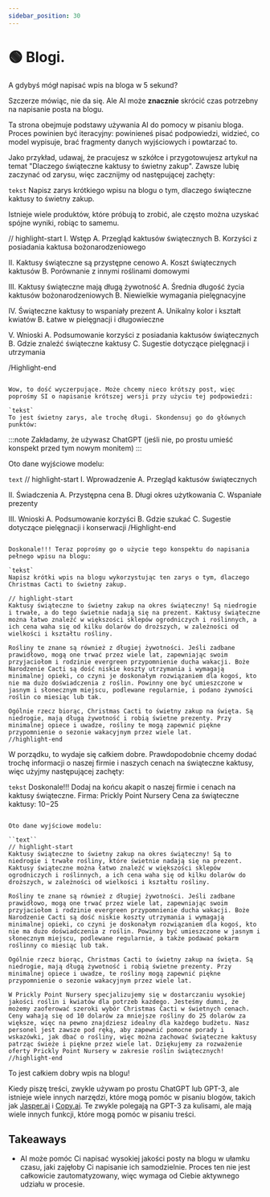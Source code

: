 ```yaml
---
sidebar_position: 30
---
```


# 🟢 Blogi.

A gdybyś mógł napisać wpis na bloga w 5 sekund?

Szczerze mówiąc, nie da się. Ale AI może **znacznie** skrócić czas potrzebny na napisanie posta na blogu.

Ta strona obejmuje podstawy używania AI do pomocy w pisaniu bloga. Proces powinien być iteracyjny: powinieneś pisać podpowiedzi, widzieć, co model wypisuje, brać fragmenty danych wyjściowych i powtarzać to.

Jako przykład, udawaj, że pracujesz w szkółce i przygotowujesz artykuł na temat "Dlaczego świąteczne kaktusy to świetny zakup". Zawsze lubię zaczynać od zarysu, więc zacznijmy od następującej zachęty:

`tekst`
Napisz zarys krótkiego wpisu na blogu o tym, dlaczego świąteczne kaktusy to świetny zakup.

Istnieje wiele produktów, które próbują to zrobić, ale często można uzyskać spójne wyniki, robiąc to samemu.

// highlight-start
I. Wstęp
A. Przegląd kaktusów świątecznych
B. Korzyści z posiadania kaktusa bożonarodzeniowego

II. Kaktusy świąteczne są przystępne cenowo
A. Koszt świątecznych kaktusów
B. Porównanie z innymi roślinami domowymi

III. Kaktusy świąteczne mają długą żywotność
A. Średnia długość życia kaktusów bożonarodzeniowych
B. Niewielkie wymagania pielęgnacyjne

IV. Świąteczne kaktusy to wspaniały prezent
A. Unikalny kolor i kształt kwiatów
B. Łatwe w pielęgnacji i długowieczne

V. Wnioski
A. Podsumowanie korzyści z posiadania kaktusów świątecznych
B. Gdzie znaleźć świąteczne kaktusy
C. Sugestie dotyczące pielęgnacji i utrzymania

/Highlight-end
```

Wow, to dość wyczerpujące. Może chcemy nieco krótszy post, więc poprośmy SI o napisanie krótszej wersji przy użyciu tej podpowiedzi:

`tekst`
To jest świetny zarys, ale trochę długi. Skondensuj go do głównych punktów:
```

:::note
Zakładamy, że używasz ChatGPT (jeśli nie, po prostu umieść konspekt przed tym nowym monitem)
:::

Oto dane wyjściowe modelu:

``text``
// highlight-start
I. Wprowadzenie
A. Przegląd kaktusów świątecznych

II. Świadczenia
A. Przystępna cena
B. Długi okres użytkowania
C. Wspaniałe prezenty

III. Wnioski
A. Podsumowanie korzyści
B. Gdzie szukać
C. Sugestie dotyczące pielęgnacji i konserwacji
/Highlight-end
```

Doskonale!!! Teraz poprośmy go o użycie tego konspektu do napisania pełnego wpisu na blogu:

`tekst`
Napisz krótki wpis na blogu wykorzystując ten zarys o tym, dlaczego Christmas Cacti to świetny zakup.

// highlight-start
Kaktusy świąteczne to świetny zakup na okres świąteczny! Są niedrogie i trwałe, a do tego świetnie nadają się na prezent. Kaktusy świąteczne można łatwo znaleźć w większości sklepów ogrodniczych i roślinnych, a ich cena waha się od kilku dolarów do droższych, w zależności od wielkości i kształtu rośliny.

Rośliny te znane są również z długiej żywotności. Jeśli zadbane prawidłowo, mogą one trwać przez wiele lat, zapewniając swoim przyjaciołom i rodzinie evergreen przypomnienie ducha wakacji. Boże Narodzenie Cacti są dość niskie koszty utrzymania i wymagają minimalnej opieki, co czyni je doskonałym rozwiązaniem dla kogoś, kto nie ma dużo doświadczenia z roślin. Powinny one być umieszczone w jasnym i słonecznym miejscu, podlewane regularnie, i podano żywności roślin co miesiąc lub tak.

Ogólnie rzecz biorąc, Christmas Cacti to świetny zakup na święta. Są niedrogie, mają długą żywotność i robią świetne prezenty. Przy minimalnej opiece i uwadze, rośliny te mogą zapewnić piękne przypomnienie o sezonie wakacyjnym przez wiele lat.
//highlight-end
```

W porządku, to wydaje się całkiem dobre. Prawdopodobnie chcemy dodać trochę informacji o naszej firmie i naszych cenach na świąteczne kaktusy, więc użyjmy następującej zachęty:

``tekst``
Doskonale!!! Dodaj na końcu akapit o naszej firmie i cenach na kaktusy świąteczne.
Firma: Prickly Point Nursery
Cena za świąteczne kaktusy: $10-$25
```

Oto dane wyjściowe modelu:

``text``
// highlight-start
Kaktusy świąteczne to świetny zakup na okres świąteczny! Są to niedrogie i trwałe rośliny, które świetnie nadają się na prezent. Kaktusy świąteczne można łatwo znaleźć w większości sklepów ogrodniczych i roślinnych, a ich cena waha się od kilku dolarów do droższych, w zależności od wielkości i kształtu rośliny.

Rośliny te znane są również z długiej żywotności. Jeśli zadbane prawidłowo, mogą one trwać przez wiele lat, zapewniając swoim przyjaciołom i rodzinie evergreen przypomnienie ducha wakacji. Boże Narodzenie Cacti są dość niskie koszty utrzymania i wymagają minimalnej opieki, co czyni je doskonałym rozwiązaniem dla kogoś, kto nie ma dużo doświadczenia z roślin. Powinny być umieszczone w jasnym i słonecznym miejscu, podlewane regularnie, a także podawać pokarm roślinny co miesiąc lub tak.

Ogólnie rzecz biorąc, Christmas Cacti to świetny zakup na święta. Są niedrogie, mają długą żywotność i robią świetne prezenty. Przy minimalnej opiece i uwadze, te rośliny mogą zapewnić piękne przypomnienie o sezonie wakacyjnym przez wiele lat.

W Prickly Point Nursery specjalizujemy się w dostarczaniu wysokiej jakości roślin i kwiatów dla potrzeb każdego. Jesteśmy dumni, że możemy zaoferować szeroki wybór Christmas Cacti w świetnych cenach. Ceny wahają się od 10 dolarów za mniejsze rośliny do 25 dolarów za większe, więc na pewno znajdziesz idealny dla każdego budżetu. Nasz personel jest zawsze pod ręką, aby zapewnić pomocne porady i wskazówki, jak dbać o rośliny, więc można zachować świąteczne kaktusy patrząc świeże i piękne przez wiele lat. Dziękujemy za rozważenie oferty Prickly Point Nursery w zakresie roślin świątecznych!
//highlight-end
```

To jest całkiem dobry wpis na blogu!

Kiedy piszę treści, zwykle używam po prostu ChatGPT lub GPT-3, ale istnieje wiele innych narzędzi, które mogą pomóc w pisaniu blogów, takich jak [Jasper.ai](https://www.jasper.ai/) i [Copy.ai](https://www.copy.ai/). Te zwykle polegają na GPT-3 za kulisami, ale mają wiele innych funkcji, które mogą pomóc w pisaniu treści.

## Takeaways

- AI może pomóc Ci napisać wysokiej jakości posty na blogu w ułamku czasu, jaki zajęłoby Ci napisanie ich samodzielnie. Proces ten nie jest całkowicie zautomatyzowany, więc wymaga od Ciebie aktywnego udziału w procesie.



